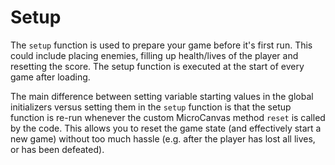 # Setup

The `setup` function is used to prepare your game before it's first run. This could include placing enemies, filling up health/lives of the player and resetting the score. The setup function is executed at the start of every game after loading.

The main difference between setting variable starting values in the global initializers versus setting them in the `setup` function is that the setup function is re-run whenever the custom MicroCanvas method `reset` is called by the code. This allows you to reset the game state (and effectively start a new game) without too much hassle (e.g. after the player has lost all lives, or has been defeated).

